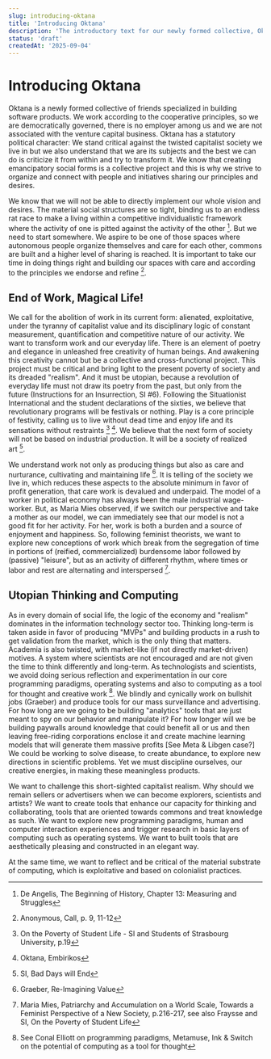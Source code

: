 ```yaml
---
slug: introducing-oktana
title: 'Introducing Oktana'
description: 'The introductory text for our newly formed collective, Oktana. Read about why we came together, our critique and vision for work and technology and our desires for the present and future of our initiative.'
status: 'draft'
createdAt: '2025-09-04'
---
```


# Introducing Oktana

Oktana is a newly formed collective of friends specialized in building software products. We work according to the cooperative principles, so we are democratically governed, there is no employer among us and we are not associated with the venture capital business. Oktana has a statutory political character: We stand critical against the twisted capitalist society we live in but we also understand that we are its subjects and the best we can do is criticize it from within and try to transform it. We know that creating emancipatory social forms is a collective project and this is why we strive to organize and connect with people and initiatives sharing our principles and desires.

We know that we will not be able to directly implement our whole vision and desires. The material social structures are so tight, binding us to an endless rat race to make a living within a competitive individualistic framework where the activity of one is pitted against the activity of the other [^1]. But we need to start somewhere. We aspire to be one of those spaces where autonomous people organize themselves and care for each other, commons are built and a higher level of sharing is reached. It is important to take our time in doing things right and building our spaces with care and according to the principles we endorse and refine [^2].

## End of Work, Magical Life!

We call for the abolition of work in its current form: alienated, exploitative, under the tyranny of capitalist value and its disciplinary logic of constant measurement, quantification and competitive nature of our activity. We want to transform work and our everyday life. There is an element of poetry and elegance in unleashed free creativity of human beings. And awakening this creativity cannot but be a collective and cross-functional project. This project must be critical and bring light to the present poverty of society and its dreaded \"realism\". And it must be utopian, because a revolution of everyday life must not draw its poetry from the past, but only from the future (Instructions for an Insurrection, SI #6). Following the Situationist International and the student declarations of the sixties, we believe that revolutionary programs will be festivals or nothing. Play is a core principle of festivity, calling us to live without dead time and enjoy life and its sensations without restraints [^3] [^4]. We believe that the next form of society will not be based on industrial production. It will be a society of realized art [^5].

We understand work not only as producing things but also as care and nurturance, cultivating and maintaining life [^6]. It is telling of the society we live in, which reduces these aspects to the absolute minimum in favor of profit generation, that care work is devalued and underpaid. The model of a worker in political economy has always been the male industrial wage-worker. But, as Maria Mies observed, if we switch our perspective and take a mother as our model, we can immediately see that our model is not a good fit for her activity. For her, work is both a burden and a source of enjoyment and happiness. So, following feminist theorists, we want to explore new conceptions of work which break from the segregation of time in portions of (reified, commercialized) burdensome labor followed by (passive) \"leisure\", but as an activity of different rhythm, where times or labor and rest are alternating and interspersed [^7].

## Utopian Thinking and Computing

As in every domain of social life, the logic of the economy and \"realism\" dominates in the information technology sector too. Thinking long-term is taken aside in favor of producing \"MVPs\" and building products in a rush to get validation from the market, which is the only thing that matters. Academia is also twisted, with market-like (if not directly market-driven) motives. A system where scientists are not encouraged and are not given the time to think differently and long-term. As technologists and scientists, we avoid doing serious reflection and experimentation in our core programming paradigms, operating systems and also to computing as a tool for thought and creative work [^8]. We blindly and cynically work on bullshit jobs (Graeber) and produce tools for our mass surveillance and advertising. For how long are we going to be building \"analytics\" tools that are just meant to spy on our behavior and manipulate it? For how longer will we be building paywalls around knowledge that could benefit all or us and then leaving free-riding corporations enclose it and create machine learning models that will generate them massive profits \[See Meta & Libgen case?\] We could be working to solve disease, to create abundance, to explore new directions in scientific problems. Yet we must discipline ourselves, our creative energies, in making these meaningless products.

We want to challenge this short-sighted capitalist realism. Why should we remain sellers or advertisers when we can become explorers, scientists and artists? We want to create tools that enhance our capacity for thinking and collaborating, tools that are oriented towards commons and treat knowledge as such. We want to explore new programming paradigms, human and computer interaction experiences and trigger research in basic layers of computing such as operating systems. We want to built tools that are aesthetically pleasing and constructed in an elegant way.

At the same time, we want to reflect and be critical of the material substrate of computing, which is exploitative and based on colonialist practices.

[^1]: De Angelis, The Beginning of History, Chapter 13: Measuring and Struggles

[^2]: Anonymous, Call, p. 9, 11-12

[^3]: On the Poverty of Student Life - SI and Students of Strasbourg University, p.19

[^4]: Oktana, Embirikos

[^5]: SI, Bad Days will End

[^6]: Graeber, Re-Imagining Value

[^7]: Maria Mies, Patriarchy and Accumulation on a World Scale, Towards a Feminist Perspective of a New Society, p.216-217, see also Fraysse and SI, On the Poverty of Student Life

[^8]: See Conal Elliott on programming paradigms, Metamuse, Ink & Switch on the potential of computing as a tool for thought
